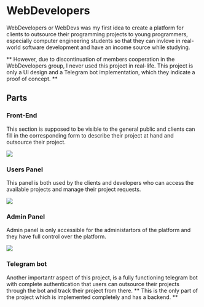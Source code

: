 # WebDevelopers
 WebDevelopers or WebDevs was my first idea to create a platform for clients to outsource their programming projects to young programmers, especially computer engineering students so that they can invlove in real-world software development and have an income source while studying.
 
 ** However, due to discontinuation of members cooperation in the WebDevelopers group, I never used this project in real-life. This project is only a UI design and a Telegram bot implementation, which they indicate a proof of concept. **


## Parts

### Front-End
This section is supposed to be visible to the general public and clients can fill in the corresponding form to describe their project at hand and outsource their project.

<img src="https://github.com/AMZEnterprise/WebDevelopers/blob/main/Screenshots/WebDevelopers.png"/>

### Users Panel
This panel is both used by the clients and developers who can access the available projects and manage their project requests. 

<img src="https://github.com/AMZEnterprise/WebDevelopers/blob/main/Screenshots/WebDevelopers_UserPanel.png"/>

### Admin Panel
Admin panel is only accessible for the administartors of the platform and they have full control over the platform.

<img src="https://github.com/AMZEnterprise/WebDevelopers/blob/main/Screenshots/WebDevelopers_AdminPanel.png"/>

### Telegram bot

Another importantr aspect of this project, is a fully functioning telegram bot with complete authentication that users can outsource their projects through the bot and track their project from there. ** This is the only part of the project which is implemented completely and has a backend. ** 
